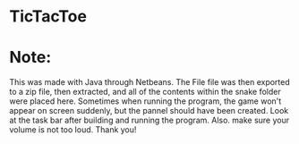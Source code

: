 # TicTacToe

# Note: 
This was made with Java through Netbeans. The File file was then exported to a zip file, then extracted, and all of the contents within the snake folder were placed here. Sometimes when running the program, the game won't appear on screen suddenly, but the pannel should have been created. Look at the task bar after building and running the program. Also. make sure your volume is not too loud. Thank you!

